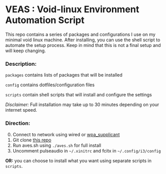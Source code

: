# VEAS : Void-linux Environment Automation Script

This repo contains a series of packages and configurations I use on my minimal void linux machine. After installing, you can use the shell script to automate the setup process. Keep in mind that this is not a final setup and will keep changing.


### Description:

`packages` contains lists of packages that will be installed

`config` contains dotfiles/configuration files

`scripts` contain shell scripts that will install and configure the settings

*Disclaimer:* Full installation may take up to 30 minutes depending on your internet speed.


### Direction:

0. Connect to network using wired or [wpa_supplicant](https://wiki.voidlinux.org/Network_Configuration)
1. Git clone [this repo](https://github.com/E2BQ33Vdoz/AVES)
2. Run aves.sh using `./aves.sh` for full install
3. Uncomment pulseaudio in `~/.xinitrc` and fcitx in `~/.config/i3/config`


**OR:** you can choose to install what you want using separate scripts in `scripts`.
